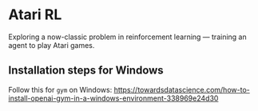# Atari RL
Exploring a now-classic problem in reinforcement learning — training an agent to play Atari games.

## Installation steps for Windows
Follow this for `gym` on Windows: https://towardsdatascience.com/how-to-install-openai-gym-in-a-windows-environment-338969e24d30
